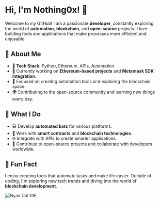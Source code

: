 # Hi, I'm Nothing0x! 👋

Welcome to my GitHub! I am a passionate **developer**, constantly exploring the world of **automation**, **blockchain**, and **open-source** projects. I love building tools and applications that make processes more efficient and enjoyable.

## 🚀 About Me

- 🔧 **Tech Stack**: Python, Ethereum, APIs, Automation
- 🌱 Currently working on **Ethereum-based projects** and **Metamask SDK integration**.
- 🎯 Focused on creating automation tools and exploring the blockchain space.
- 🌍 Contributing to the open-source community and learning new things every day.

## 🔨 What I Do

- 💻 Develop **automated bots** for various platforms.
- 🧠 Work with **smart contracts** and **blockchain technologies**.
- 🌐 Integrate with APIs to create smarter applications.
- 🚀 Contribute to open-source projects and collaborate with developers worldwide.


## 🎨 Fun Fact

I enjoy creating tools that automate tasks and make life easier. Outside of coding, I'm exploring new tech trends and diving into the world of **blockchain development**.

![Nyan Cat GIF](https://no-cdn.shortpixel.ai/client/to_avif,q_lossy,ret_wait/https://shortpixel.com/blog/wp-content/uploads/2023/12/nyan-cat.gif)
